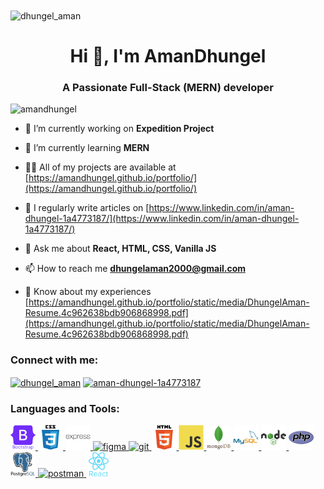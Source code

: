 <img align="center" src="https://media.giphy.com/media/v1.Y2lkPTc5MGI3NjExaWdmaXhxYWltaWhtbmlhYzljdGU2NDg5OTI0bjZyMDByeDh1M2F0diZlcD12MV9pbnRlcm5hbF9naWZfYnlfaWQmY3Q9Zw/fPOm3oqOWNFOMlLH1I/giphy.gif" alt="dhungel_aman" height="200" width="1900" />
<h1 align="center">Hi 👋, I'm AmanDhungel</h1>
<h3 align="center">A Passionate Full-Stack (MERN) developer</h3>

<p align="left"> <img src="https://komarev.com/ghpvc/?username=amandhungel&label=Profile%20views&color=0e75b6&style=flat" alt="amandhungel" /> </p>

- 🔭 I’m currently working on **Expedition Project**

- 🌱 I’m currently learning **MERN**

- 👨‍💻 All of my projects are available at [https://amandhungel.github.io/portfolio/](https://amandhungel.github.io/portfolio/)

- 📝 I regularly write articles on [https://www.linkedin.com/in/aman-dhungel-1a4773187/](https://www.linkedin.com/in/aman-dhungel-1a4773187/)

- 💬 Ask me about **React, HTML, CSS, Vanilla JS**

- 📫 How to reach me **dhungelaman2000@gmail.com**

- 📄 Know about my experiences [https://amandhungel.github.io/portfolio/static/media/DhungelAman-Resume.4c962638bdb906868998.pdf](https://amandhungel.github.io/portfolio/static/media/DhungelAman-Resume.4c962638bdb906868998.pdf)

<h3 align="left">Connect with me:</h3>
<p align="left">
<a href="https://twitter.com/dhungel_aman" target="blank"><img align="center" src="https://raw.githubusercontent.com/rahuldkjain/github-profile-readme-generator/master/src/images/icons/Social/twitter.svg" alt="dhungel_aman" height="30" width="40" /></a>
<a href="https://linkedin.com/in/aman-dhungel-1a4773187" target="blank"><img align="center" src="https://raw.githubusercontent.com/rahuldkjain/github-profile-readme-generator/master/src/images/icons/Social/linked-in-alt.svg" alt="aman-dhungel-1a4773187" height="30" width="40" /></a>
</p>

<h3 align="left">Languages and Tools:</h3>
<p align="left"> <a href="https://getbootstrap.com" target="_blank" rel="noreferrer"> <img src="https://raw.githubusercontent.com/devicons/devicon/master/icons/bootstrap/bootstrap-plain-wordmark.svg" alt="bootstrap" width="40" height="40"/> </a> <a href="https://www.w3schools.com/css/" target="_blank" rel="noreferrer"> <img src="https://raw.githubusercontent.com/devicons/devicon/master/icons/css3/css3-original-wordmark.svg" alt="css3" width="40" height="40"/> </a> <a href="https://expressjs.com" target="_blank" rel="noreferrer"> <img src="https://raw.githubusercontent.com/devicons/devicon/master/icons/express/express-original-wordmark.svg" alt="express" width="40" height="40"/> </a> <a href="https://www.figma.com/" target="_blank" rel="noreferrer"> <img src="https://www.vectorlogo.zone/logos/figma/figma-icon.svg" alt="figma" width="40" height="40"/> </a> <a href="https://git-scm.com/" target="_blank" rel="noreferrer"> <img src="https://www.vectorlogo.zone/logos/git-scm/git-scm-icon.svg" alt="git" width="40" height="40"/> </a> <a href="https://www.w3.org/html/" target="_blank" rel="noreferrer"> <img src="https://raw.githubusercontent.com/devicons/devicon/master/icons/html5/html5-original-wordmark.svg" alt="html5" width="40" height="40"/> </a> <a href="https://developer.mozilla.org/en-US/docs/Web/JavaScript" target="_blank" rel="noreferrer"> <img src="https://raw.githubusercontent.com/devicons/devicon/master/icons/javascript/javascript-original.svg" alt="javascript" width="40" height="40"/> </a> <a href="https://www.mongodb.com/" target="_blank" rel="noreferrer"> <img src="https://raw.githubusercontent.com/devicons/devicon/master/icons/mongodb/mongodb-original-wordmark.svg" alt="mongodb" width="40" height="40"/> </a> <a href="https://www.mysql.com/" target="_blank" rel="noreferrer"> <img src="https://raw.githubusercontent.com/devicons/devicon/master/icons/mysql/mysql-original-wordmark.svg" alt="mysql" width="40" height="40"/> </a> <a href="https://nodejs.org" target="_blank" rel="noreferrer"> <img src="https://raw.githubusercontent.com/devicons/devicon/master/icons/nodejs/nodejs-original-wordmark.svg" alt="nodejs" width="40" height="40"/> </a> <a href="https://www.php.net" target="_blank" rel="noreferrer"> <img src="https://raw.githubusercontent.com/devicons/devicon/master/icons/php/php-original.svg" alt="php" width="40" height="40"/> </a> <a href="https://www.postgresql.org" target="_blank" rel="noreferrer"> <img src="https://raw.githubusercontent.com/devicons/devicon/master/icons/postgresql/postgresql-original-wordmark.svg" alt="postgresql" width="40" height="40"/> </a> <a href="https://postman.com" target="_blank" rel="noreferrer"> <img src="https://www.vectorlogo.zone/logos/getpostman/getpostman-icon.svg" alt="postman" width="40" height="40"/> </a> <a href="https://reactjs.org/" target="_blank" rel="noreferrer"> <img src="https://raw.githubusercontent.com/devicons/devicon/master/icons/react/react-original-wordmark.svg" alt="react" width="40" height="40"/> </a> </p>
